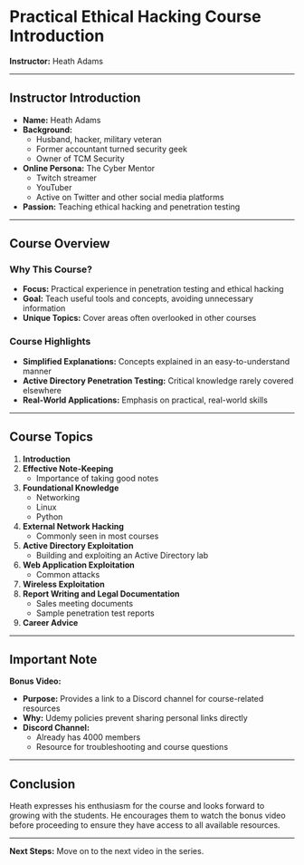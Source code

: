 # Practical Ethical Hacking Course Introduction

**Instructor:** Heath Adams

---

## Instructor Introduction

- **Name:** Heath Adams
- **Background:**
  - Husband, hacker, military veteran
  - Former accountant turned security geek
  - Owner of TCM Security
- **Online Persona:** The Cyber Mentor
  - Twitch streamer
  - YouTuber
  - Active on Twitter and other social media platforms
- **Passion:** Teaching ethical hacking and penetration testing

---

## Course Overview

### Why This Course?

- **Focus:** Practical experience in penetration testing and ethical hacking
- **Goal:** Teach useful tools and concepts, avoiding unnecessary information
- **Unique Topics:** Cover areas often overlooked in other courses

### Course Highlights

- **Simplified Explanations:** Concepts explained in an easy-to-understand manner
- **Active Directory Penetration Testing:** Critical knowledge rarely covered elsewhere
- **Real-World Applications:** Emphasis on practical, real-world skills

---

## Course Topics

1. **Introduction**
2. **Effective Note-Keeping**
   - Importance of taking good notes
3. **Foundational Knowledge**
   - Networking
   - Linux
   - Python
4. **External Network Hacking**
   - Commonly seen in most courses
5. **Active Directory Exploitation**
   - Building and exploiting an Active Directory lab
6. **Web Application Exploitation**
   - Common attacks
7. **Wireless Exploitation**
8. **Report Writing and Legal Documentation**
   - Sales meeting documents
   - Sample penetration test reports
9. **Career Advice**

---

## Important Note

**Bonus Video:**

- **Purpose:** Provides a link to a Discord channel for course-related resources
- **Why:** Udemy policies prevent sharing personal links directly
- **Discord Channel:**
  - Already has 4000 members
  - Resource for troubleshooting and course questions

---

## Conclusion

Heath expresses his enthusiasm for the course and looks forward to growing with the students. He encourages them to watch the bonus video before proceeding to ensure they have access to all available resources.

---

**Next Steps:** Move on to the next video in the series.
